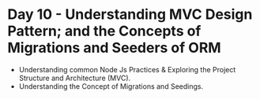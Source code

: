 # Day 10 - Understanding MVC Design Pattern; and the Concepts of Migrations and Seeders of ORM
* Understanding common Node Js Practices & Exploring the Project Structure and Architecture (MVC).
* Understanding the Concept of Migrations and Seedings.